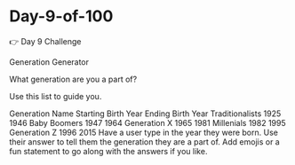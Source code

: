 # Day-9-of-100

👉 Day 9 Challenge

Generation Generator

What generation are you a part of?

Use this list to guide you.

Generation Name	Starting Birth Year	Ending Birth Year
Traditionalists	1925	1946
Baby Boomers	1947	1964
Generation X	1965	1981
Millenials	1982	1995
Generation Z	1996	2015
Have a user type in the year they were born.
Use their answer to tell them the generation they are a part of.
Add emojis or a fun statement to go along with the answers if you like.

